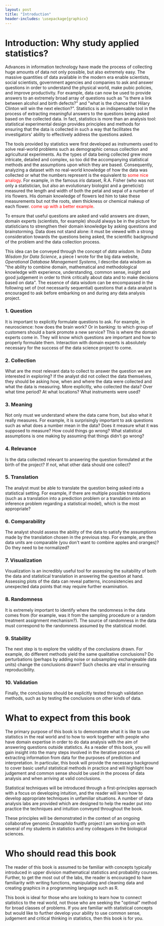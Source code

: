 ```yaml
---
layout: post
title: "Introduction"
header-includes: \usepackage{graphicx}
---
```


# Introduction: Why study applied statistics?

Advances in information technology have made the process of collecting huge amounts of data not only possible, but also extremely easy. The massive quantities of data available in the modern era enable scientists, social scientists, government agencies and companies to ask and answer questions in order to understand the physical world, make pubic policies, and improve productivity. For example, data can now be used to provide answers to an extremely broad array of questions such as "is there a link between alcohol and birth defects?" and "what is the chance that Hilary Clinton will win the next election?". Statistics is an indispensable tool in the process of extracting meaningful answers to the questions being asked based on the collected data. In fact, statistics is more than an analysis tool: statistical experimental design provides principles and methods for ensuring that the data is collected in such a way that facilitates the investigators' ability to effectively address the questions asked.

The tools provided by statistics were first developed as instruments used to solve real-world problems such as demographic census collection and agricultural experiments. As the types of data being collected grew more intricate, detailed and complex, so too did the accompanying statistical methods and the assumptions upon which they are based. Consequently, analyzing a dataset with no real-world knowledge of how the data was collected or what the numbers represent is the equivalent to <FONT COLOR="red">some nice analogy</FONT>. For example, in the famous *iris* dataset, R.A. Fisher (who was not only a statistician, but also an evolutionary biologist and a geneticist) measured the length and width of both the petal and sepal of a number of iris flowers. His domain knowledge of flowers led him to take these measurements but not the roots, stem thickness or chemical makeup of each flower. <FONT COLOR="red">come up with a better example</FONT>.

To ensure that useful questions are asked and valid answers are drawn, domain experts (scientists, for example) should always be in the picture for statisticians to strengthen their domain knowledge by asking questions and brainstorming. Data does not stand alone: it must be viewed with a strong consideration towards the questions being asked, the scientific background of the problem and the data collection process.

This idea can be conveyed through the concept of *data wisdom*. In *Data Wisdom for Data Science*, a piece I wrote for the big data website, *Operational Database Management Systems*, I describe data wisdom as "the ability to combine domain, mathematical and methodological knowledge with experience, understanding, common sense, insight and good judgement in order to think critically about data and to make decisions based on data". The essence of data wisdom can be encompassed in the following set of (not necessarily sequential) questions that a data analyst is encouraged to ask before embarking on and during any data analysis project.

### 1. Question

It is important to explicitly formulate questions to ask. For example, in neuroscience: how does the brain work? Or in banking: to which group of customers should a bank promote a new service? This is where the domain experts come in. They will know which questions are important and how to properly formulate them. Interaction with domain experts is absolutely necessary for the success of the data science project to come.

### 2. Collection

What are the most relevant data to collect to answer the question we are interested in exploring? If the analyst did not collect the data themselves, they should be asking how, when and where the data were collected and what the data is measuring. More explicitly, who collected the data? Over what time period? At what locations? What instruments were used?

### 3. Meaning

Not only must we understand where the data came from, but also what it really measures. For example, it is surprisingly important to ask questions such as what does a number mean in the data? Does it measure what it was supposed to measure? How could things go wrong? What statistical assumptions is one making by assuming that things didn't go wrong?

### 4. Relevance

Is the data collected relevant to answering the question formulated at the birth of the project? If not, what other data should one collect?

### 5. Translation

The analyst must be able to translate the question being asked into a statistical setting. For example, if there are multiple possible translations (such as a translation into a prediction problem or a translation into an inference problem regarding a statistical model), which is the most appropriate? 

### 6. Comparability

The analyst should assess the ability of the data to satisfy the assumptions made by the translation chosen in the previous step. For example, are the data units are comparable (you don't want to combine apples and oranges)? Do they need to be normalized? 

### 7. Visualization

Visualization is an incredibly useful tool for assessing the suitability of both the data and statistical translation in answering the question at hand. Assessing plots of the data can reveal patterns, inconsistencies and unexpected data points that may require further examination. 

### 8. Randomness

It is extremely important to identify where the randomness in the data comes from (for example, was it from the sampling procedure or a random treatment assignment mechanism?). The source of randomness in the data must correspond to the randomness assumed by the statistical model. 

### 9. Stability

The next step is to explore the validity of the conclusions drawn. For example, do different methods yield the same qualitative conclusions? Do perturbations (perhaps by adding noise or subsampling exchangeable data units) change the conclusions drawn? Such checks are vital in ensuring reproducibility. 

### 10. Validation

Finally, the conclusions should be explicitly tested through validation methods, such as by testing the conclusions on other kinds of data.


# What to expect from this book

The primary purpose of this book is to demonstrate what it is like to use statistics in the real world and to how to work together with people who have domain expertise in order to do data analysis with the aim of answering questions outside statistics. As a reader of this book, you will gain insight into the many steps involved in the iterative process of extracting information from data for the purposes of prediction and interpretation. In particular, this book will provide the necessary background to cover basic useful statistical methods in practice and will highlight how judgement and common sense should be used in the process of data analysis and when arriving at valid conclusions. 

Statistical techniques will be introduced through a first-principles approach with a focus on developing intuition, and the reader will learn how to develop appropriate techniques in unfamiliar situations. A number of data analysis labs are provided which are designed to help the reader put into practice the techniques and intuition conveyed throughout the book.

These principles will be demonstrated in the context of an ongoing collaborative genomic *Drasophila* fruitfly project I am working on with several of my students in statistics and my colleagues in the biological sciences. 

# Who should read this book

The reader of this book is assumed to be familiar with concepts typically introduced in upper division mathematical statistics and probability courses. Further, to get the most out of the labs, the reader is encouraged to have familiarity with writing functions, manipulating and cleaning data and creating graphics in a programming language such as R.

This book is ideal for those who are looking to learn how to connect statistics to the real world, not those who are seeking the "optimal" method for broad classes of problems. If you are familiar with statistical concepts but would like to further develop your ability to use common sense, judgement and critical thinking in statistics, then this book is for you.
